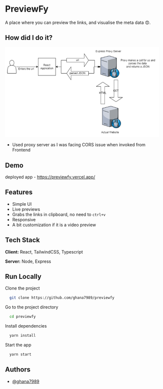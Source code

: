 
# PreviewFy

A place where you can preview the links, and visualise the meta data 😍.

## How did I do it?

![Architecture Diagram](https://github.com/ghana7989/previewfy/blob/master/public/assets/Architecture.drawio.png)

- Used proxy server as I was facing CORS issue when invoked from Frontend

## Demo

deployed app - <https://previewfy.vercel.app/>

## Features

- Simple UI
- Live previews
- Grabs the links in clipboard, no need to `ctrl+v`
- Responsive
- A bit customization if it is a video preview

## Tech Stack

**Client:** React, TailwindCSS, Typescript

**Server:** Node, Express

## Run Locally

Clone the project

```bash
  git clone https://github.com/ghana7989/previewfy
```

Go to the project directory

```bash
  cd previewfy
```

Install dependencies

```bash
  yarn install
```

Start the app

```bash
  yarn start
```

## Authors

- [@ghana7989](https://www.github.com/ghana7989)
